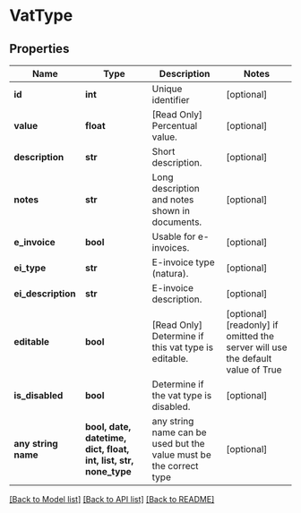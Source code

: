 # VatType



## Properties
Name | Type | Description | Notes
------------ | ------------- | ------------- | -------------
**id** | **int** | Unique identifier | [optional] 
**value** | **float** | [Read Only] Percentual value. | [optional] 
**description** | **str** | Short description. | [optional] 
**notes** | **str** | Long description and notes shown in documents. | [optional] 
**e_invoice** | **bool** | Usable for e-invoices. | [optional] 
**ei_type** | **str** | E-invoice type (natura). | [optional] 
**ei_description** | **str** | E-invoice description. | [optional] 
**editable** | **bool** | [Read Only] Determine if this vat type is editable. | [optional] [readonly]  if omitted the server will use the default value of True
**is_disabled** | **bool** | Determine if the vat type is disabled. | [optional] 
**any string name** | **bool, date, datetime, dict, float, int, list, str, none_type** | any string name can be used but the value must be the correct type | [optional]

[[Back to Model list]](../README.md#documentation-for-models) [[Back to API list]](../README.md#documentation-for-api-endpoints) [[Back to README]](../README.md)



